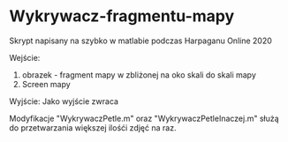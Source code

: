 # Wykrywacz-fragmentu-mapy
Skrypt napisany na szybko w matlabie podczas Harpaganu Online 2020

Wejście:
1. obrazek - fragment mapy w zbliżonej na oko skali do skali mapy
2. Screen mapy

Wyjście:
Jako wyjście zwraca

Modyfikacje "WykrywaczPetle.m" oraz "WykrywaczPetleInaczej.m" służą do przetwarzania większej ilośći zdjęć na raz.
